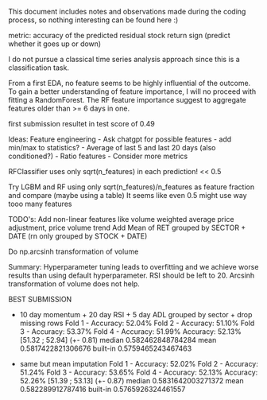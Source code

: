 This document includes notes and observations made during the coding process, so nothing interesting can be found here :)

metric: accuracy of the predicted residual stock return sign (predict whether it goes up or down)

I do not pursue a classical time series analysis approach since this is a classification task.

From a first EDA, no feature seems to be highly influential of the outcome. To gain a better understanding of feature importance, I will no proceed with fitting a RandomForest. The RF feature importance suggest to aggregate features older than >= 6 days in one. 

first submission resultet in test score of 0.49

Ideas: 
Feature engineering
    - Ask chatgpt for possible features
    - add min/max to statistics?
    - Average of last 5 and last 20 days (also conditioned?)
    - Ratio features
    - Consider more metrics


RFClassifier uses only sqrt(n_features) in each prediction! << 0.5

Try LGBM and RF using only sqrt(n_features)/n_features as feature fraction and compare (maybe using a table)
It seems like even 0.5 might use way tooo many features



TODO's: 
Add non-linear features like volume weighted average price adjustment, price volume trend
Add Mean of RET grouped by SECTOR + DATE (rn only grouped by STOCK + DATE)

Do np.arcsinh transformation of volume


Summary: 
Hyperparameter tuning leads to overfitting and we achieve worse results than using default hyperparameter. RSI should be left to 20. 
Arcsinh transformation of volume does not help.

BEST SUBMISSION
- 10 day momentum + 20 day RSI + 5 day ADL grouped by sector + drop missing rows
    Fold 1 - Accuracy: 52.04%
    Fold 2 - Accuracy: 51.10%
    Fold 3 - Accuracy: 53.37%
    Fold 4 - Accuracy: 51.99%
    Accuracy: 52.13% [51.32 ; 52.94] (+- 0.81)
    median 0.582462848784284
    mean 0.5817422821306676
    built-in 0.5759465243467463


- same but mean imputation
    Fold 1 - Accuracy: 52.02%
    Fold 2 - Accuracy: 51.24%
    Fold 3 - Accuracy: 53.65%
    Fold 4 - Accuracy: 52.13%
    Accuracy: 52.26% [51.39 ; 53.13] (+- 0.87)
    median 0.5831642003271372
    mean 0.582289912787416
    built-in 0.5765926324461557